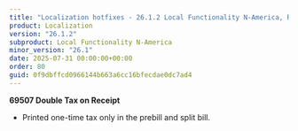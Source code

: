 ```yaml
---
title: "Localization hotfixes - 26.1.2 Local Functionality N-America, Release date July 31, 2025 - Hotfixes"
product: Localization
version: "26.1.2"
subproduct: Local Functionality N-America
minor_version: "26.1"
date: 2025-07-31 00:00:00+00:00
order: 80
guid: 0f9dbffcd0966144b663a6cc16bfecdae0dc7ad4
---
```


<div><strong>69507 Double Tax on Receipt</strong>
<ul><li>Printed one-time tax only in the prebill and split bill.</li></ul></div>
